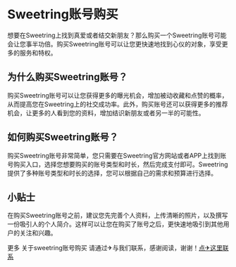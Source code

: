 # Sweetring账号购买

想要在Sweetring上找到真爱或者结交新朋友？那么购买一个Sweetring账号可能会让您事半功倍。购买Sweetring账号可以让您更快速地找到心仪的对象，享受更多的服务和特权。

## 为什么购买Sweetring账号？

购买Sweetring账号可以让您获得更多的曝光机会，增加被动收藏和点赞的概率，从而提高您在Sweetring上的社交成功率。此外，购买账号还可以获得更多的推荐机会，让更多的人看到您的资料，增加结识新朋友或者另一半的可能性。

## 如何购买Sweetring账号？

购买Sweetring账号非常简单，您只需要在Sweetring官方网站或者APP上找到账号购买入口，选择您想要购买的账号类型和时长，然后完成支付即可。Sweetring提供了多种账号类型和时长的选择，您可以根据自己的需求和预算进行选择。

## 小贴士

在购买Sweetring账号之前，建议您先完善个人资料，上传清晰的照片，以及撰写一份吸引人的个人简介。这样可以让您在购买了账号之后，更快速地吸引到其他用户的关注和兴趣。

更多 关于sweetring账号购买 请通过✈与我们联系，感谢阅读，谢谢！[点✈这里联系](https://abc.k02.cc)